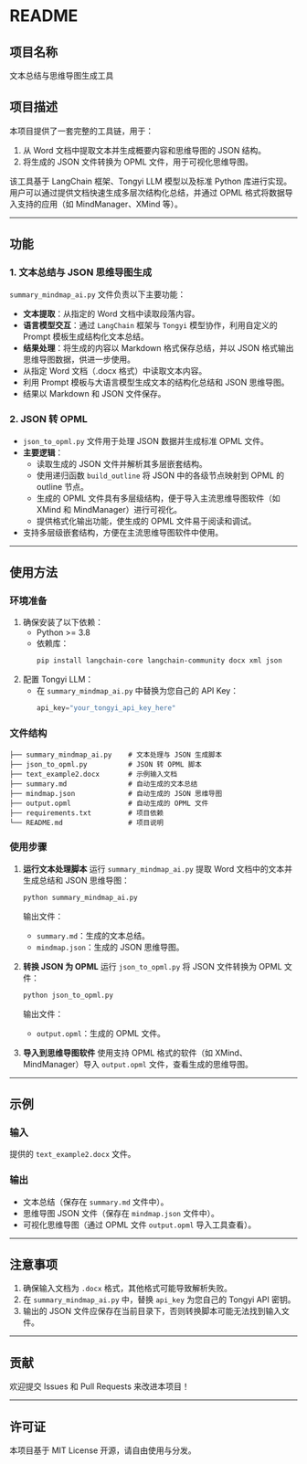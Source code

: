 # README

## 项目名称
文本总结与思维导图生成工具

## 项目描述
本项目提供了一套完整的工具链，用于：
1. 从 Word 文档中提取文本并生成概要内容和思维导图的 JSON 结构。
2. 将生成的 JSON 文件转换为 OPML 文件，用于可视化思维导图。

该工具基于 LangChain 框架、Tongyi LLM 模型以及标准 Python 库进行实现。用户可以通过提供文档快速生成多层次结构化总结，并通过 OPML 格式将数据导入支持的应用（如 MindManager、XMind 等）。

---

## 功能
### 1. 文本总结与 JSON 思维导图生成
`summary_mindmap_ai.py` 文件负责以下主要功能：
- **文本提取**：从指定的 Word 文档中读取段落内容。
- **语言模型交互**：通过 `LangChain` 框架与 `Tongyi` 模型协作，利用自定义的 Prompt 模板生成结构化文本总结。
- **结果处理**：将生成的内容以 Markdown 格式保存总结，并以 JSON 格式输出思维导图数据，供进一步使用。
- 从指定 Word 文档（.docx 格式）中读取文本内容。
- 利用 Prompt 模板与大语言模型生成文本的结构化总结和 JSON 思维导图。
- 结果以 Markdown 和 JSON 文件保存。

### 2. JSON 转 OPML
- `json_to_opml.py` 文件用于处理 JSON 数据并生成标准 OPML 文件。
- **主要逻辑**：
  - 读取生成的 JSON 文件并解析其多层嵌套结构。
  - 使用递归函数 `build_outline` 将 JSON 中的各级节点映射到 OPML 的 outline 节点。
  - 生成的 OPML 文件具有多层级结构，便于导入主流思维导图软件（如 XMind 和 MindManager）进行可视化。
  - 提供格式化输出功能，使生成的 OPML 文件易于阅读和调试。
- 支持多层级嵌套结构，方便在主流思维导图软件中使用。

---

## 使用方法

### 环境准备
1. 确保安装了以下依赖：
    - Python >= 3.8
    - 依赖库：
      ```bash
      pip install langchain-core langchain-community docx xml json
      ```
2. 配置 Tongyi LLM：
    - 在 `summary_mindmap_ai.py` 中替换为您自己的 API Key：
      ```python
      api_key="your_tongyi_api_key_here"
      ```

### 文件结构
```
├── summary_mindmap_ai.py    # 文本处理与 JSON 生成脚本
├── json_to_opml.py          # JSON 转 OPML 脚本
├── text_example2.docx       # 示例输入文档
├── summary.md               # 自动生成的文本总结
├── mindmap.json             # 自动生成的 JSON 思维导图
├── output.opml              # 自动生成的 OPML 文件
├── requirements.txt         # 项目依赖
└── README.md                # 项目说明
```

### 使用步骤
1. **运行文本处理脚本**
   运行 `summary_mindmap_ai.py` 提取 Word 文档中的文本并生成总结和 JSON 思维导图：
   ```bash
   python summary_mindmap_ai.py
   ```
   输出文件：
   - `summary.md`：生成的文本总结。
   - `mindmap.json`：生成的 JSON 思维导图。

2. **转换 JSON 为 OPML**
   运行 `json_to_opml.py` 将 JSON 文件转换为 OPML 文件：
   ```bash
   python json_to_opml.py
   ```
   输出文件：
   - `output.opml`：生成的 OPML 文件。

3. **导入到思维导图软件**
   使用支持 OPML 格式的软件（如 XMind、MindManager）导入 `output.opml` 文件，查看生成的思维导图。

---

## 示例
### 输入
提供的 `text_example2.docx` 文件。

### 输出
- 文本总结（保存在 `summary.md` 文件中）。
- 思维导图 JSON 文件（保存在 `mindmap.json` 文件中）。
- 可视化思维导图（通过 OPML 文件 `output.opml` 导入工具查看）。

---

## 注意事项
1. 确保输入文档为 `.docx` 格式，其他格式可能导致解析失败。
2. 在 `summary_mindmap_ai.py` 中，替换 `api_key` 为您自己的 Tongyi API 密钥。
3. 输出的 JSON 文件应保存在当前目录下，否则转换脚本可能无法找到输入文件。

---

## 贡献
欢迎提交 Issues 和 Pull Requests 来改进本项目！

---

## 许可证
本项目基于 MIT License 开源，请自由使用与分发。

